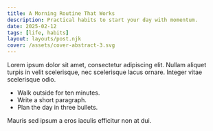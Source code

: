 ```yaml
---
title: A Morning Routine That Works
description: Practical habits to start your day with momentum.
date: 2025-02-12
tags: [life, habits]
layout: layouts/post.njk
cover: /assets/cover-abstract-3.svg
---
```


Lorem ipsum dolor sit amet, consectetur adipiscing elit. Nullam aliquet turpis in velit scelerisque, nec scelerisque lacus ornare. Integer vitae scelerisque odio.

- Walk outside for ten minutes.
- Write a short paragraph.
- Plan the day in three bullets.

Mauris sed ipsum a eros iaculis efficitur non at dui.


